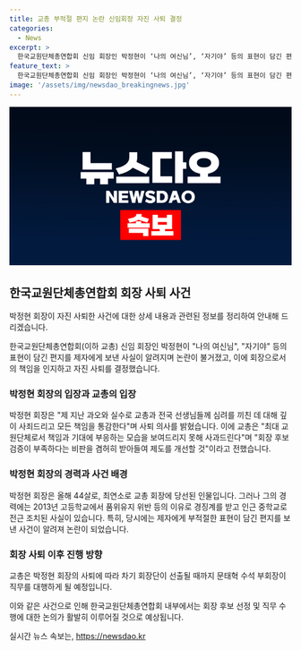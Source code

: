 ```yaml
---
title: 교총 부적절 편지 논란 신임회장 자진 사퇴 결정
categories:
  - News
excerpt: >
  한국교원단체총연합회 신임 회장인 박정현이 ‘나의 여신님’, ‘자기야’ 등의 표현이 담긴 편지를 제자에게 보낸 사실이 알려지며 논란이 불거져 자진 사퇴했다. 박 회장은 심려를 끼친 것에 대해 깊이 사죄하고 사퇴 의사를 밝혔으며, 교총도 책임과 기대에 부응하지 못해 사과했다. 올해 최연소로 회장에 당선된 박 회장은 이미 경징계를 받았던 인근 중학교로 전근 조치된 경력이 있었고, 이에 대한 비판이 불거졌다. 회장의 사퇴로 차기 회장단이 선출될 때까지 수석 부회장이 대행한다.
feature_text: >
  한국교원단체총연합회 신임 회장인 박정현이 ‘나의 여신님’, ‘자기야’ 등의 표현이 담긴 편지를 제자에게 보낸 사실이 알려지며 논란이 불거져 자진 사퇴했다. 박 회장은 심려를 끼친 것에 대해 깊이 사죄하고 사퇴 의사를 밝혔으며, 교총도 책임과 기대에 부응하지 못해 사과했다. 올해 최연소로 회장에 당선된 박 회장은 이미 경징계를 받았던 인근 중학교로 전근 조치된 경력이 있었고, 이에 대한 비판이 불거졌다. 회장의 사퇴로 차기 회장단이 선출될 때까지 수석 부회장이 대행한다.
image: '/assets/img/newsdao_breakingnews.jpg'
---
```


<p><img src="/assets/img/newsdao_breakingnews.jpg" alt="implanttips 속보" /></p>

<h2 data-ke-size="size26">한국교원단체총연합회 회장 사퇴 사건</h2>

<p>박정현 회장이 자진 사퇴한 사건에 대한 상세 내용과 관련된 정보를 정리하여 안내해 드리겠습니다.</p>

<p data-ke-size="size16">한국교원단체총연합회(이하 교총) 신임 회장인 박정현이 "나의 여신님", "자기야" 등의 표현이 담긴 편지를 제자에게 보낸 사실이 알려지며 논란이 불거졌고, 이에 회장으로서의 책임을 인지하고 자진 사퇴를 결정했습니다.</p>

<h3>박정현 회장의 입장과 교총의 입장</h3>

<p data-ke-size="size16">박정현 회장은 "제 지난 과오와 실수로 교총과 전국 선생님들께 심려를 끼친 데 대해 깊이 사죄드리고 모든 책임을 통감한다"며 사퇴 의사를 밝혔습니다. 이에 교총은 "최대 교원단체로서 책임과 기대에 부응하는 모습을 보여드리지 못해 사과드린다"며 "회장 후보 검증이 부족하다는 비판을 겸허히 받아들여 제도를 개선할 것"이라고 전했습니다.</p>

<h3>박정현 회장의 경력과 사건 배경</h3>

<p data-ke-size="size16">박정현 회장은 올해 44살로, 최연소로 교총 회장에 당선된 인물입니다. 그러나 그의 경력에는 2013년 고등학교에서 품위유지 위반 등의 이유로 경징계를 받고 인근 중학교로 전근 조치된 사실이 있습니다. 특히, 당시에는 제자에게 부적절한 표현이 담긴 편지를 보낸 사건이 알려져 논란이 되었습니다.</p>

<h3>회장 사퇴 이후 진행 방향</h3>

<p data-ke-size="size16">교총은 박정현 회장의 사퇴에 따라 차기 회장단이 선출될 때까지 문태혁 수석 부회장이 직무를 대행하게 될 예정입니다.</p>

<p>이와 같은 사건으로 인해 한국교원단체총연합회 내부에서는 회장 후보 선정 및 직무 수행에 대한 논의가 활발히 이루어질 것으로 예상됩니다.</p>
실시간 뉴스 속보는, <a href="https://newsdao.kr" rel="dofollow">https://newsdao.kr</a>


